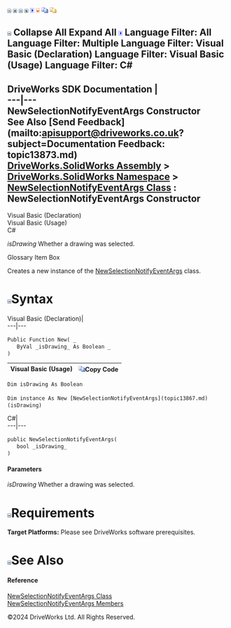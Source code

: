 ![](dotnetimages/collapse.gif) ![](dotnetimages/expand.gif) ![](dotnetimages/collapse.gif) ![](dotnetimages/expand.gif) ![](dotnetimages/drpdown.gif) ![](dotnetimages/drpdown_orange.gif) ![](dotnetimages/copycode.gif) ![](dotnetimages/copycodeHighlight.gif)

![](dotnetimages/collapse.gif) Collapse All Expand All ![](dotnetimages/drpdown.gif) Language Filter: All  Language Filter: Multiple  Language Filter: Visual Basic (Declaration) Language Filter: Visual Basic (Usage) Language Filter: C#  
---  
DriveWorks SDK Documentation  |   
---|---  
NewSelectionNotifyEventArgs Constructor   
See Also [Send Feedback](mailto:apisupport@driveworks.co.uk?subject=Documentation Feedback: topic13873.md)  
[DriveWorks.SolidWorks Assembly](topic13342.md) > [DriveWorks.SolidWorks Namespace](topic13345.md) > [NewSelectionNotifyEventArgs Class](topic13867.md) : NewSelectionNotifyEventArgs Constructor  
---  
  
Visual Basic (Declaration)    
Visual Basic (Usage)    
C# 

_isDrawing_
    Whether a drawing was selected.

Glossary Item Box

Creates a new instance of the [NewSelectionNotifyEventArgs](topic13867.md) class. 

# ![](dotnetimages/collapse.gif)Syntax

Visual Basic (Declaration)|   
---|---  
      
    
    Public Function New( _
       ByVal _isDrawing_ As Boolean _
    )  
  
Visual Basic (Usage)| ![](dotnetimages/copycode.gif)Copy Code  
---|---  
      
    
    Dim isDrawing As Boolean
     
    Dim instance As New [NewSelectionNotifyEventArgs](topic13867.md)(isDrawing)  
  
C#|   
---|---  
      
    
    public NewSelectionNotifyEventArgs( 
       bool _isDrawing_
    )  
  
#### Parameters

 _isDrawing_
    Whether a drawing was selected.

# ![](dotnetimages/collapse.gif)Requirements

**Target Platforms:** Please see DriveWorks software prerequisites.

# ![](dotnetimages/collapse.gif)See Also

#### Reference

[NewSelectionNotifyEventArgs Class](topic13867.md)   
[NewSelectionNotifyEventArgs Members](topic13868.md)

©2024 DriveWorks Ltd. All Rights Reserved.
